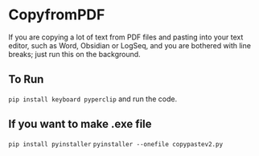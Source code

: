 # CopyfromPDF
If you are copying a lot of text from PDF files and pasting into your text editor, such as Word, Obsidian or LogSeq, and you are bothered with line breaks; just run this on the background.

## To Run
```pip install keyboard pyperclip```
and run the code.

## If you want to make .exe file
```pip install pyinstaller```
```pyinstaller --onefile copypastev2.py``` 
